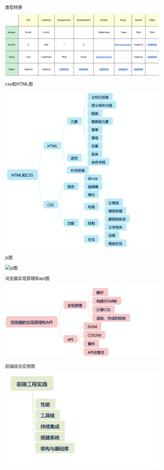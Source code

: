 类型转换

![类型转换](img/tupian/类型转换.jpg)

css和HTML图

![css和HTML图](img/tupian/css和HTML图.png)

js图

![js图](img/tupian/js图.png)

浏览器实现原理和api图

![浏览器实现原理和api图](img/tupian/浏览器实现原理和api图.png)

前端综合应用图

![前端综合应用图](img/tupian/前端综合应用图.jpg)



